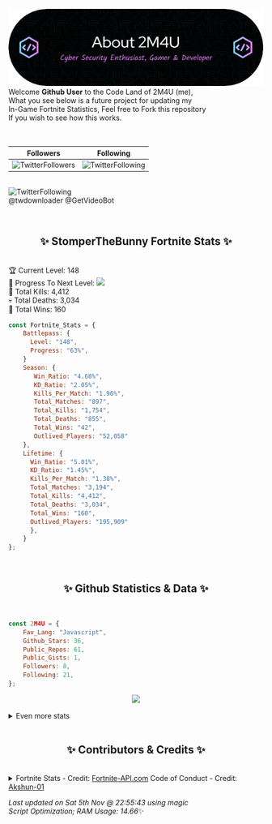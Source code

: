 
  ![Header](./src/github-banner.png)
  <br>
  Welcome **Github User** to the Code Land of 2M4U (me),<br>
  What you see below is a future project for updating my<br>
  In-Game Fortnite Statistics, Feel free to Fork this repository<br>
  If you wish to see how this works.
  <br><br>
  <br>
  
  | Followers  | Following |
  | ---------- |:---------:|
  | ![TwitterFollowers](https://img.shields.io/badge/Twitter%20Followers-78-blue)  | ![TwitterFollowing](https://img.shields.io/badge/Twitter%20Following-219-blue)  |


  <br>![TwitterFollowing](https://img.shields.io/badge/Latest%20Tweet--blue)<br>
  @twdownloader @GetVideoBot
   
  <br><h2 align="center"> ✨ StomperTheBunny Fortnite Stats ✨</h2><br>
  🏆 Current Level: 148<br>
  🎉 Progress To Next Level: ![](https://geps.dev/progress/63)<br>
  🎯 Total Kills: 4,412<br>
  💀 Total Deaths: 3,034<br>
  👑 Total Wins: 160<br>

```js
const Fortnite_Stats = {
    Battlepass: {
      Level: "148",
      Progress: "63%",    
    }
    Season: { 
       Win_Ratio: "4.68%",
       KD_Ratio: "2.05%",
       Kills_Per_Match: "1.96%",
       Total_Matches: "897",
       Total_Kills: "1,754",
       Total_Deaths: "855",
       Total_Wins: "42",
       Outlived_Players: "52,058"
    },
    Lifetime: {
      Win_Ratio: "5.01%",
      KD_Ratio: "1.45%",
      Kills_Per_Match: "1.38%",
      Total_Matches: "3,194",
      Total_Kills: "4,412",
      Total_Deaths: "3,034",
      Total_Wins: "160",
      Outlived_Players: "195,909"
      },
    }
}; 
```


<br><h2 align="center"> ✨ Github Statistics & Data ✨</h2><br>

```js
const 2M4U = {
    Fav_Lang: "Javascript",
    Github_Stars: 36,
    Public_Repos: 61,
    Public_Gists: 1,
    Followers: 8,
    Following: 21,
}; 
```

<p align="center">
<img src="https://github-readme-streak-stats.herokuapp.com/?user=2M4U&theme=tokyonight">
</p>
<details>
  <summary>
      Even more stats
  </summary>
  <p align="center">
    <img src="https://github-profile-trophy.vercel.app/?username=2M4U&theme=dracula">
    <img src="https://github-readme-stats.vercel.app/api?username=2M4U&theme=tokyonight&count_private=true&show_icons=true&include_all_commits=true">
  </p>
</details>
<br><h2 align="center"> ✨ Contributors & Credits ✨</h2><br>
<details>
  <summary>
      Fortnite Stats - Credit: <a href="https://fortnite-api.com/?utm_source=github.com/2M4U/2M4U">Fortnite-API.com</a>
      Code of Conduct - Credit: <a href="https://github.com/Akshun-01">Akshun-01</a>
  </summary>
</details>

<!-- Last updated on Sat Nov 05 2022 22:55:43 GMT+0000 (Coordinated Universal Time) ;-;-->
<i>Last updated on  Sat 5th Nov @ 22:55:43 using magic<br>
Script Optimization; RAM Usage: 14.66</i>✨